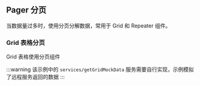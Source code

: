 <div class="demo-header">
<p class="overviewicon">
  <span class="wapi-form-page"/>
</p>

## Pager 分页

<nova-uxlink widget-name="Pager"></nova-uxlink>

当数据量过多时，使用分页分解数据，常用于 Grid 和 Repeater 组件。
</div>

### Grid 表格分页

Grid 表格使用分页组件

:::warning
该示例中的 `services/getGridMockData` 服务需要自行实现，示例模拟了远程服务返回的数据
:::

<nova-demo-view link="pager/pager-in-grid.vue"></nova-demo-view>

<br>
